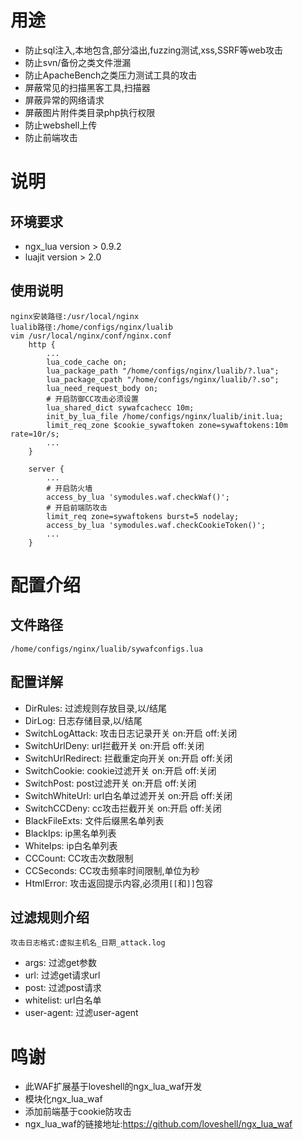 # 用途
- 防止sql注入,本地包含,部分溢出,fuzzing测试,xss,SSRF等web攻击
- 防止svn/备份之类文件泄漏
- 防止ApacheBench之类压力测试工具的攻击
- 屏蔽常见的扫描黑客工具,扫描器
- 屏蔽异常的网络请求
- 屏蔽图片附件类目录php执行权限
- 防止webshell上传
- 防止前端攻击

# 说明
## 环境要求
- ngx_lua version > 0.9.2
- luajit version > 2.0

## 使用说明
    nginx安装路径:/usr/local/nginx
    lualib路径:/home/configs/nginx/lualib
    vim /usr/local/nginx/conf/nginx.conf
        http {
            ...
            lua_code_cache on;
            lua_package_path "/home/configs/nginx/lualib/?.lua";
            lua_package_cpath "/home/configs/nginx/lualib/?.so";
            lua_need_request_body on;
            # 开启防御CC攻击必须设置
            lua_shared_dict sywafcachecc 10m;
            init_by_lua_file /home/configs/nginx/lualib/init.lua;
            limit_req_zone $cookie_sywaftoken zone=sywaftokens:10m rate=10r/s;
            ...
        }

        server {
            ...
            # 开启防火墙
            access_by_lua 'symodules.waf.checkWaf()';
            # 开启前端防攻击
            limit_req zone=sywaftokens burst=5 nodelay;
            access_by_lua 'symodules.waf.checkCookieToken()';
            ...
        }

# 配置介绍
## 文件路径
    /home/configs/nginx/lualib/sywafconfigs.lua

## 配置详解
- DirRules: 过滤规则存放目录,以/结尾
- DirLog: 日志存储目录,以/结尾
- SwitchLogAttack: 攻击日志记录开关 on:开启 off:关闭
- SwitchUrlDeny: url拦截开关 on:开启 off:关闭
- SwitchUrlRedirect: 拦截重定向开关 on:开启 off:关闭
- SwitchCookie: cookie过滤开关 on:开启 off:关闭
- SwitchPost: post过滤开关 on:开启 off:关闭
- SwitchWhiteUrl: url白名单过滤开关 on:开启 off:关闭
- SwitchCCDeny: cc攻击拦截开关 on:开启 off:关闭
- BlackFileExts: 文件后缀黑名单列表
- BlackIps: ip黑名单列表
- WhiteIps: ip白名单列表
- CCCount: CC攻击次数限制
- CCSeconds: CC攻击频率时间限制,单位为秒
- HtmlError: 攻击返回提示内容,必须用```[[```和```]]```包容

## 过滤规则介绍
    攻击日志格式:虚拟主机名_日期_attack.log

- args: 过滤get参数
- url: 过滤get请求url
- post: 过滤post请求
- whitelist: url白名单
- user-agent: 过滤user-agent

# 鸣谢
- 此WAF扩展基于loveshell的ngx_lua_waf开发
- 模块化ngx_lua_waf
- 添加前端基于cookie防攻击
- ngx_lua_waf的链接地址:https://github.com/loveshell/ngx_lua_waf
